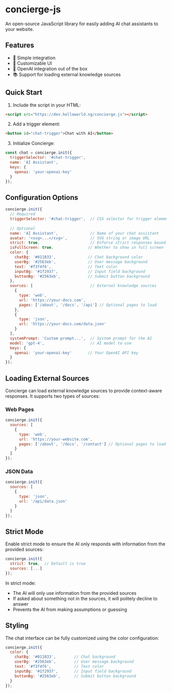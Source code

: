 # concierge-js

An open-source JavaScript library for easily adding AI chat assistants to your website.

## Features

- 🎯 Simple integration
- 🎨 Customizable UI
- 🤖 OpenAI integration out of the box
- 📚 Support for loading external knowledge sources

## Quick Start

1. Include the script in your HTML:

```html
<script src="https://dev.helloworld.ng/concierge.js"></script>
```

2. Add a trigger element:

```html
<button id="chat-trigger">Chat with AI</button>
```

3. Initialize Concierge:

```javascript
const chat = concierge.init({
  triggerSelector: '#chat-trigger',
  name: 'AI Assistant',
  keys: {
    openai: 'your-openai-key'
  }
});
```

## Configuration Options

```javascript
concierge.init({
  // Required
  triggerSelector: '#chat-trigger',  // CSS selector for trigger element
  
  // Optional
  name: 'AI Assistant',              // Name of your chat assistant
  avatar: '<svg>...</svg>',          // SVG string or image URL
  strict: true,                      // Enforce strict responses based on provided data
  isFullScreen: true,               // Whether to show in full screen
  color: {
    chatBg: '#011B33',              // Chat background color
    userBg: '#2563eb',              // User message background
    text: '#f3f4f6',                // Text color
    inputBg: '#1f2937',             // Input field background
    buttonBg: '#2563eb',            // Submit button background
  },
  sources: [                         // External knowledge sources
    {
      type: 'web',
      url: 'https://your-docs.com',
      pages: ['/about', '/docs', '/api'] // Optional pages to load
    },
    {
      type: 'json',
      url: 'https://your-docs.com/data.json'
    }
  ],
  systemPrompt: 'Custom prompt...',  // System prompt for the AI
  model: 'gpt-4',                    // AI model to use
  keys: {
    openai: 'your-openai-key'       // Your OpenAI API key
  }
});
```

## Loading External Sources

Concierge can load external knowledge sources to provide context-aware responses. It supports two types of sources:

### Web Pages

```javascript
concierge.init({
  sources: [
    {
      type: 'web',
      url: 'https://your-website.com',
      pages: ['/about', '/docs', '/contact'] // Optional pages to load
    }
  ]
});
```

### JSON Data

```javascript
concierge.init({
  sources: [
    {
      type: 'json',
      url: '/api/data.json'
    }
  ]
});
```

## Strict Mode

Enable strict mode to ensure the AI only responds with information from the provided sources:

```javascript
concierge.init({
  strict: true,  // Default is true
  sources: [...]
});
```

In strict mode:

- The AI will only use information from the provided sources
- If asked about something not in the sources, it will politely decline to answer
- Prevents the AI from making assumptions or guessing

## Styling

The chat interface can be fully customized using the color configuration:

```javascript
concierge.init({
  color: {
    chatBg: '#011B33',        // Chat background
    userBg: '#2563eb',        // User message background
    text: '#f3f4f6',          // Text color
    inputBg: '#1f2937',       // Input field background
    buttonBg: '#2563eb',      // Submit button background
  }
});
```
